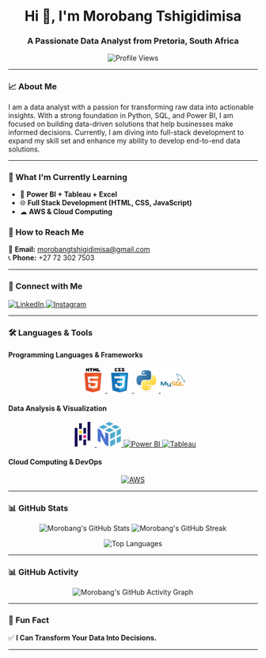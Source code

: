 <h1 align="center">Hi 👋, I'm Morobang Tshigidimisa</h1>
<h3 align="center">A Passionate Data Analyst from Pretoria, South Africa</h3>

<p align="center">
  <img src="https://komarev.com/ghpvc/?username=Morobang&label=Profile%20views&color=0e75b6&style=flat" alt="Profile Views" />
</p>


---

### 📈 About Me
I am a data analyst with a passion for transforming raw data into actionable insights. With a strong foundation in Python, SQL, and Power BI, I am focused on building data-driven solutions that help businesses make informed decisions. Currently, I am diving into full-stack development to expand my skill set and enhance my ability to develop end-to-end data solutions.

---

### **🌱 What I'm Currently Learning**
- 🚀 **Power BI + Tableau + Excel**
- 🌐 **Full Stack Development (HTML, CSS, JavaScript)**
- ☁ **AWS & Cloud Computing**

### **📩 How to Reach Me**
📧 **Email:** morobangtshigidimisa@gmail.com  
📞 **Phone:** +27 72 302 7503  

---

### **🔗 Connect with Me**
<p align="left">
  <a href="https://www.linkedin.com/in/morobang-tshigidimisa-84172b26b/" target="blank">
    <img align="center" src="https://raw.githubusercontent.com/rahuldkjain/github-profile-readme-generator/master/src/images/icons/Social/linked-in-alt.svg" alt="LinkedIn" height="30" width="40" />
  </a> <a href="https://www.instagram.com/morobang_tshigidimisa/" target="blank">
    <img align="center" src="https://raw.githubusercontent.com/rahuldkjain/github-profile-readme-generator/master/src/images/icons/Social/instagram.svg" alt="Instagram" height="30" width="40" />
  </a>
</p>

---
### 🛠️ Languages & Tools

#### Programming Languages & Frameworks
<p align="center">
  <a href="https://www.w3.org/html/" target="_blank">
    <img src="https://raw.githubusercontent.com/devicons/devicon/master/icons/html5/html5-original-wordmark.svg" alt="HTML5" width="50" height="50"/>
  </a>
  <a href="https://www.w3schools.com/css/" target="_blank">
    <img src="https://raw.githubusercontent.com/devicons/devicon/master/icons/css3/css3-original-wordmark.svg" alt="CSS3" width="50" height="50"/>
  </a>
  <a href="https://www.python.org" target="_blank">
    <img src="https://raw.githubusercontent.com/devicons/devicon/master/icons/python/python-original.svg" alt="Python" width="50" height="50"/>
  </a>
  <a href="https://www.mysql.com/" target="_blank">
    <img src="https://raw.githubusercontent.com/devicons/devicon/master/icons/mysql/mysql-original-wordmark.svg" alt="MySQL" width="50" height="50"/>
  </a>
</p>

#### Data Analysis & Visualization
<p align="center">
  <a href="https://pandas.pydata.org/" target="_blank">
    <img src="https://raw.githubusercontent.com/devicons/devicon/master/icons/pandas/pandas-original.svg" alt="Pandas" width="50" height="50"/>
  </a>
  <a href="https://numpy.org/" target="_blank">
    <img src="https://raw.githubusercontent.com/devicons/devicon/master/icons/numpy/numpy-original.svg" alt="NumPy" width="50" height="50"/>
  </a>
  <a href="https://powerbi.microsoft.com/" target="_blank">
    <img src="https://cdn.worldvectorlogo.com/logos/power-bi.svg" alt="Power BI" width="50" height="50"/>
  </a>
  <a href="https://www.tableau.com/" target="_blank">
    <img src="https://cdn.worldvectorlogo.com/logos/tableau-software.svg" alt="Tableau" width="50" height="50"/>
  </a>
</p>

#### Cloud Computing & DevOps
<p align="center">
  <a href="https://aws.amazon.com/" target="_blank">
    <img src="https://cdn.worldvectorlogo.com/logos/aws-2.svg" alt="AWS" width="50" height="50"/>
  </a>
</p>


---
### 📊 GitHub Stats

<p align="center">
  <img src="https://github-readme-stats.vercel.app/api?username=Morobang&show_icons=true&theme=react&hide_border=true" alt="Morobang's GitHub Stats" width="45%" />
  <img src="https://github-readme-streak-stats.herokuapp.com/?user=Morobang&theme=react&hide_border=true" alt="Morobang's GitHub Streak" width="45%" />
</p>

<p align="center">
  <img src="https://github-readme-stats.vercel.app/api/top-langs/?username=Morobang&layout=compact&theme=react&hide_border=true" alt="Top Languages" width="45%" />
</p>

---

### 📊 GitHub Activity

<p align="center">
  <img src="https://github-readme-activity-graph.cyclic.app/graph?username=Morobang&theme=react-dark" alt="Morobang's GitHub Activity Graph" width="90%" />
</p>

---

### **🎯 Fun Fact**
✅ **I Can Transform Your Data Into Decisions.**  

---
